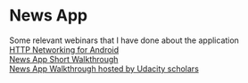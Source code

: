 # News App
Some relevant webinars that I have done about the application\
[HTTP Networking for Android](https://www.youtube.com/watch?v=DDo9a-QvwUQ&list=PLArFyb0P44ye8uvLlpdmKJMSYGYxQXr9G)\
[News App Short Walkthrough](https://www.youtube.com/watch?v=bgbLn9Frw2Y&list=PLArFyb0P44ye8uvLlpdmKJMSYGYxQXr9G&index=2)\
[News App Walkthrough hosted by Udacity scholars](https://sites.google.com/knowlabs.com/gdnd2017/project-support/tech-webinars) 
